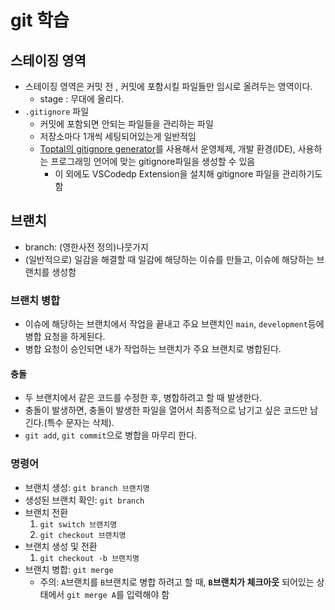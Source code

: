 # git 학습

## 스테이징 영역
- 스테이징 영역은 커밋 전 , 커밋에 포함시킬 파일들만 임시로 올려두는 영역이다.
  - stage : 무대에 올리다.
- `.gitignore` 파일 
  - 커밋에 포함되면 안되는 파일들을 관리하는 파일
  - 저장소마다 1개씩 세팅되어있는게 일반적임
  - [Toptal의 gitignore generator](https://www.toptal.com/developers/gitignore)를 사용해서 운영체제, 개발 환경(IDE), 사용하는 프로그래밍 언어에 맞는 gitignore파일을 생성할 수 있음
    - 이 외에도 VSCodedp Extension을 설치해 gitignore 파일을 관리하기도 함

## 브랜치
- branch: (영한사전 정의)나뭇가지
- (일반적으로) 일감을 해결할 때 일감에 해당하는 이슈를 만들고, 이슈에 해당하는 브랜치를 생성함

### 브랜치 병합
- 이슈에 해당하는 브랜치에서 작업을 끝내고 주요 브랜치인 `main`, `development`등에 병합 요청을 하게된다.
- 병합 요청이 승인되면 내가 작업하는 브랜치가 주요 브랜치로 병합된다.

#### 충돌
- 두 브랜치에서 같은 코드를 수정한 후, 병합하려고 할 때 발생한다.
- 충돌이 발생하면, 충돌이 발생한 파일을 열어서 최종적으로 남기고 싶은 코드만 남긴다.(특수 문자는 삭제).
- `git add`, `git commit`으로 병합을 마무리 한다.

### 명령어
- 브랜치 생성: `git branch 브랜치명`
- 생성된 브랜치 확인: `git branch`
- 브랜치 전환
  1. `git switch 브랜치명`
  2. `git checkout 브랜치명`
- 브랜치 생성 및 전환
  1. `git checkout -b 브랜치명`
- 브랜치 병합: `git merge`
  - 주의: `A`브랜치를 `B`브랜치로 병합 하려고 할 때, **`B`브랜치가 체크아웃** 되어있는 상태에서 `git merge A`를 입력해야 함

